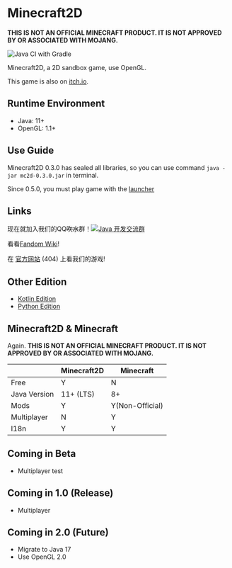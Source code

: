 # Minecraft2D

**THIS IS NOT AN OFFICIAL MINECRAFT PRODUCT. IT IS NOT APPROVED BY OR ASSOCIATED WITH MOJANG.**

![Java CI with Gradle](https://github.com/Over-Run/Minecraft2D/workflows/Java%20CI%20with%20Gradle/badge.svg)

Minecraft2D, a 2D sandbox game, use OpenGL.

This game is also on [itch.io](https://squid233.itch.io/minecraft2d).

## Runtime Environment

- Java: 11+
- OpenGL: 1.1+

## Use Guide

Minecraft2D 0.3.0 has sealed all libraries, so you can use command `java -jar mc2d-0.3.0.jar` in terminal.

Since 0.5.0, you must play game with the [launcher](https://over-run.github.io/mc2d/launcher/mc2d-launcher-0.1.0.jar)

## Links

现在就加入我们的QQ~~吹水~~群！[![Java 开发交流群](https://pub.idqqimg.com/wpa/images/group.png)](https://qm.qq.com/cgi-bin/qm/qr?k=efwa2cjVSs-S_UorWELGd45SPTJBTGV6&jump_from=webapi)

看看[Fandom Wiki](https://minecraft2d.fandom.com/zh/wiki/)!

在 [官方网站](https://over-run.github.io/wiki/mc2d/) (404) 上看我们的游戏!

## Other Edition

- [Kotlin Edition](https://github.com/Over-Run/Minecraft2D-Kotlin/)
- [Python Edition](https://github.com/QWERTY770/Minecraft-2D-Python/)

## Minecraft2D & Minecraft

Again. **THIS IS NOT AN OFFICIAL MINECRAFT PRODUCT. IT IS NOT APPROVED BY OR ASSOCIATED WITH MOJANG.**

|              | Minecraft2D | Minecraft       |
|--------------|-------------|-----------------|
| Free         | Y           | N               |
| Java Version | 11+ (LTS)   | 8+              |
| Mods         | Y           | Y(Non-Official) |
| Multiplayer  | N           | Y               |
| I18n         | Y           | Y               |

## Coming in Beta

- Multiplayer test

## Coming in 1.0 (Release)

- Multiplayer

## Coming in 2.0 (Future)

- Migrate to Java 17
- Use OpenGL 2.0
